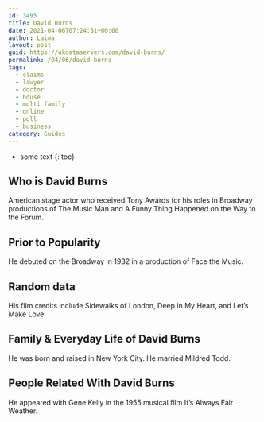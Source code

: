 ```yaml
---
id: 3495
title: David Burns
date: 2021-04-06T07:24:51+00:00
author: Laima
layout: post
guid: https://ukdataservers.com/david-burns/
permalink: /04/06/david-burns
tags:
  - claims
  - lawyer
  - doctor
  - house
  - multi family
  - online
  - poll
  - business
category: Guides
---
```


* some text
{: toc}


## Who is David Burns
                  
                  
                  
American stage actor who received Tony Awards for his roles in Broadway productions of The Music Man and A Funny Thing Happened on the Way to the Forum. 
                  
              
            
              
            
                
                
                
## Prior to Popularity
                  
                  
                  
He debuted on the Broadway in 1932 in a production of Face the Music.
                  
              
            
              
            
                
                
                
## Random data
                  
                  
                  
His film credits include Sidewalks of London, Deep in My Heart, and Let&#8217;s Make Love.
                  
              
            
              
            
                
                
                
## Family & Everyday Life of David Burns
                  
                  
                  
He was born and raised in New York City. He married Mildred Todd.
                  
              
            
              
            
                
                
                
## People Related With David Burns
                  
                  
                  
He appeared with Gene Kelly in the 1955 musical film It&#8217;s Always Fair Weather.
                  
              
            
              
            
                
              
            
              
              
            
            
              
            
          
          
          